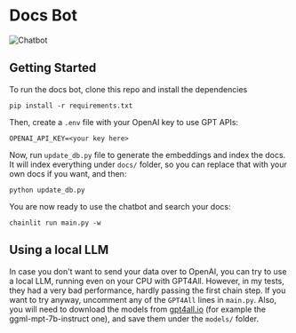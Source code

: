 # Docs Bot

![Chatbot](https://github.com/rogeriochaves/langchain-docs-bot/assets/792201/a1a5b8d2-2963-4caa-8c65-86c63d67f0cb)

## Getting Started

To run the docs bot, clone this repo and install the dependencies

```
pip install -r requirements.txt
```

Then, create a `.env` file with your OpenAI key to use GPT APIs:

```
OPENAI_API_KEY=<your key here>
```

Now, run `update_db.py` file to generate the embeddings and index the docs. It will index everything under `docs/` folder, so you can replace that with your own docs if you want, and then:

```
python update_db.py
```

You are now ready to use the chatbot and search your docs:

```
chainlit run main.py -w
```

## Using a local LLM

In case you don't want to send your data over to OpenAI, you can try to use a local LLM, running even on your CPU with GPT4All. However, in my tests, they had a very bad performance, hardly passing the first chain step. If you want to try anyway, uncomment any of the `GPT4All` lines in `main.py`. Also, you will need to download the models from [gpt4all.io](https://gpt4all.io/) (for example the ggml-mpt-7b-instruct one), and save them under the `models/` folder.
